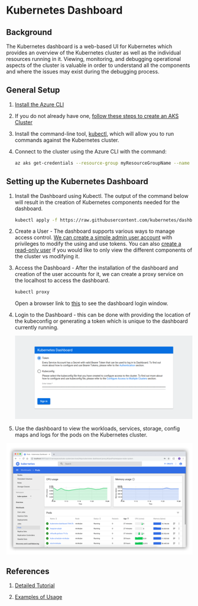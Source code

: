 # Kubernetes Dashboard

## Background

The Kubernetes dashboard is a web-based UI for Kubernetes which provides an overview of the Kubernetes cluster as well as the individual resources running in it. Viewing, monitoring, and debugging operational aspects of the cluster is valuable in order to understand all the components and where the issues may exist during the debugging process.

## General Setup

1. [Install the Azure CLI](https://docs.microsoft.com/en-us/cli/azure/install-azure-cli)

2. If you do not already have one, [follow these steps to create an AKS Cluster](https://docs.microsoft.com/en-us/azure/aks/kubernetes-walkthrough)

3. Install the command-line tool, [kubectl](https://kubernetes.io/docs/tasks/tools/install-kubectl/), which will allow you to run commands against the Kubernetes cluster.

4. Connect to the cluster using the Azure CLI with the command:

    ```bash
    az aks get-credentials --resource-group myResourceGroupName --name myAKSClusterName
    ```

## Setting up the Kubernetes Dashboard

1. Install the Dashboard using Kubectl. The output of the command below will result in the creation of Kubernetes components needed for the dashboard.

   ```bash
   kubectl apply -f https://raw.githubusercontent.com/kubernetes/dashboard/v2.0.0/aio/deploy/recommended.yaml
   ```

2. Create a User - The dashboard supports various ways to manage access control. [We can create a simple admin user account](https://upcloud.com/community/tutorials/deploy-kubernetes-dashboard/#point-2) with privileges to modify the using and use tokens. You can also [create a read-only user](https://upcloud.com/community/tutorials/deploy-kubernetes-dashboard/#point-3) if you would like to only view the different components of the cluster vs modifying it.

3. Access the Dashboard - After the installation of the dashboard and creation of the user accounts for it, we can create a proxy service on the localhost to access the dashboard.

    ```bash
    kubectl proxy
    ```

    Open a browser link to [this](http://localhost:8001/api/v1/namespaces/kubernetes-dashboard/services/https:kubernetes-dashboard:/proxy/) to see the dashboard login window.

4. Login to the Dashboard - this can be done with providing the location of the kubeconfig or generating a token which is unique to the dashboard currently running.

    ![Login Overview](assets/kubernetes-dashboard-sign-in.png)

5. Use the dashboard to view the workloads, services, storage, config maps and logs for the pods on the Kubernetes cluster.

![Dashboard Example](assets/kubernetes-dashboard-example.png)

## References

1. [Detailed Tutorial](https://upcloud.com/community/tutorials/deploy-kubernetes-dashboard/)

2. [Examples of Usage](https://kubernetes.io/docs/tasks/access-application-cluster/web-ui-dashboard/)